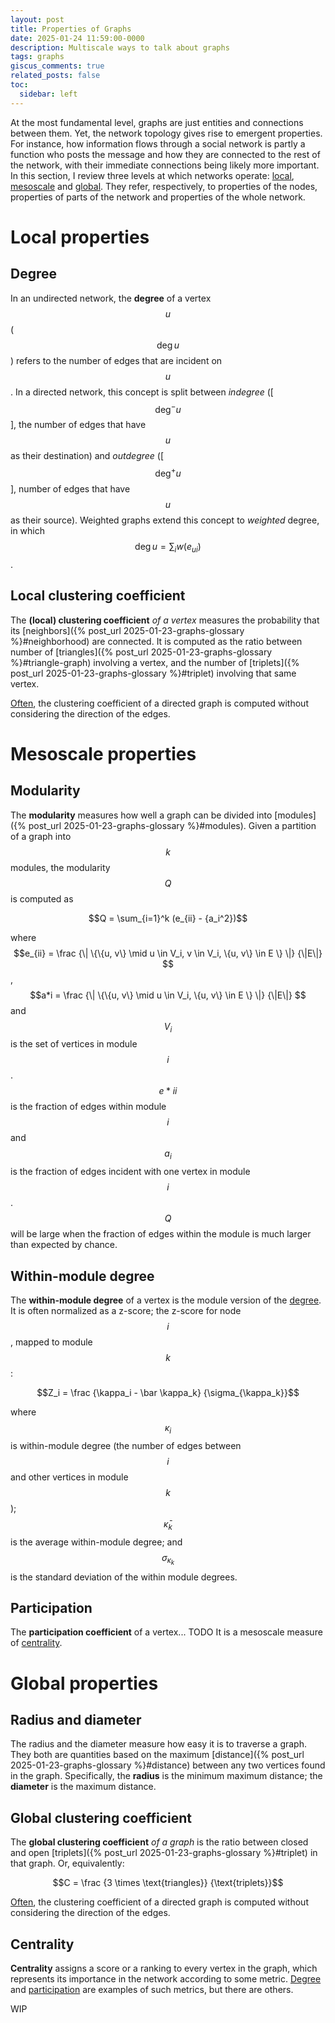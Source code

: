 ```yaml
---
layout: post
title: Properties of Graphs
date: 2025-01-24 11:59:00-0000
description: Multiscale ways to talk about graphs
tags: graphs
giscus_comments: true
related_posts: false
toc:
  sidebar: left
---
```


At the most fundamental level, graphs are just entities and connections between them. Yet, the network topology gives rise to emergent properties. For instance, how information flows through a social network is partly a function who posts the message and how they are connected to the rest of the network, with their immediate connections being likely more important. In this section, I review three levels at which networks operate: [local](#local-properties), [mesoscale](#mesoscale-properties) and [global](#global-properties). They refer, respectively, to properties of the nodes, properties of parts of the network and properties of the whole network.

# Local properties

## Degree

In an undirected network, the **degree** of a vertex $$u$$ ($$\deg u$$) refers to the number of edges that are incident on $$u$$. In a directed network, this concept is split between _indegree_ ([$$\deg^- u$$], the number of edges that have $$u$$ as their destination) and _outdegree_ ([$$\deg^+ u$$], number of edges that have $$u$$ as their source). Weighted graphs extend this concept to _weighted_ degree, in which $$\deg u = \sum_{i} w(e_{ui})$$.

## Local clustering coefficient

The **(local) clustering coefficient** _of a vertex_ measures the probability that its [neighbors]({% post_url 2025-01-23-graphs-glossary %}#neighborhood) are connected. It is computed as the ratio between number of [triangles]({% post_url 2025-01-23-graphs-glossary %}#triangle-graph) involving a vertex, and the number of [triplets]({% post_url 2025-01-23-graphs-glossary %}#triplet) involving that same vertex.

[Often](https://igraph.org/r/doc/transitivity.html), the clustering coefficient of a directed graph is computed without considering the direction of the edges.

# Mesoscale properties

## Modularity

The **modularity** measures how well a graph can be divided into [modules]({% post_url 2025-01-23-graphs-glossary %}#modules). Given a partition of a graph into $$k$$ modules, the modularity $$Q$$ is computed as

$$Q = \sum_{i=1}^k (e_{ii} - {a_i^2})$$

where $$e_{ii} = \frac {\| \{\{u, v\} \mid u \in V_i, v \in V_i, \{u, v\} \in E \} \|} {\|E\|} $$,$$a*i = \frac {\| \{\{u, v\} \mid u \in V_i, \{u, v\} \in E \} \|} {\|E\|} $$ and $$V_i$$ is the set of vertices in module $$i$$. $$e*{ii}$$ is the fraction of edges within module $$i$$ and $$a_i$$ is the fraction of edges incident with one vertex in module $$i$$. $$Q$$ will be large when the fraction of edges within the module is much larger than expected by chance.

## Within-module degree

The **within-module degree** of a vertex is the module version of the [degree](#degree). It is often normalized as a z-score; the z-score for node $$i$$, mapped to module $$k$$:

$$Z_i = \frac {\kappa_i - \bar \kappa_k} {\sigma_{\kappa_k}}$$

where $$\kappa_i$$ is within-module degree (the number of edges between $$i$$ and other vertices in module $$k$$); $$\bar \kappa_k$$ is the average within-module degree; and $$\sigma_{\kappa_k}$$ is the standard deviation of the within module degrees.

## Participation

The **participation coefficient** of a vertex... TODO
It is a mesoscale measure of [centrality](#centrality).

# Global properties

## Radius and diameter

The radius and the diameter measure how easy it is to traverse a graph. They both are quantities based on the maximum [distance]({% post_url 2025-01-23-graphs-glossary %}#distance) between any two vertices found in the graph. Specifically, the **radius** is the minimum maximum distance; the **diameter** is the maximum distance.

## Global clustering coefficient

The **global clustering coefficient** _of a graph_ is the ratio between closed and open [triplets]({% post_url 2025-01-23-graphs-glossary %}#triplet) in that graph. Or, equivalently:

$$C = \frac {3 \times \text{triangles}} {\text{triplets}}$$

[Often](https://igraph.org/r/doc/transitivity.html), the clustering coefficient of a directed graph is computed without considering the direction of the edges.

## Centrality

**Centrality** assigns a score or a ranking to every vertex in the graph, which represents its importance in the network according to some metric. [Degree](#degree) and [participation](#participation) are examples of such metrics, but there are others.

WIP
